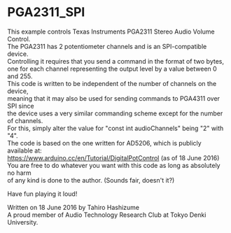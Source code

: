 PGA2311_SPI
===========
This example controls Texas Instruments PGA2311 Stereo Audio Volume Control.  
The PGA2311 has 2 potentiometer channels and is an SPI-compatible device.  
Controlling it requires that you send a command in the format of two bytes,  
one for each channel representing the output level by a value between 0 and 255.  
This code is written to be independent of the number of channels on the device,  
meaning that it may also be used for sending commands to PGA4311 over SPI since  
the device uses a very similar commanding scheme except for the number of channels.  
For this, simply alter the value for "const int audioChannels" being "2" with "4".  
The code is based on the one written for AD5206, which is publicly available at:  
https://www.arduino.cc/en/Tutorial/DigitalPotControl (as of 18 June 2016)  
You are free to do whatever you want with this code as long as absolutely no harm  
of any kind is done to the author. (Sounds fair, doesn't it?)  

Have fun playing it loud!

Written on 18 June 2016 by Tahiro Hashizume  
A proud member of Audio Technology Research Club at Tokyo Denki University.
